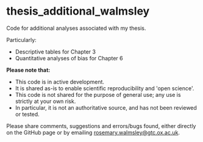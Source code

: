 # thesis_additional_walmsley

Code for additional analyses associated with my thesis. 

Particularly: 

- Descriptive tables for Chapter 3
- Quantitative analyses of bias for Chapter 6


**Please note that:**

- This code is in active development.
- It is shared as-is to enable scientific reproducibility and 'open science'.
- This code is not shared for the purpose of general use; any use is strictly at your own risk.
- In particular, it is not an authoritative source, and has not been reviewed or tested. 

Please share comments, suggestions and errors/bugs found, either directly on the GitHub page or by emailing rosemary.walmsley@gtc.ox.ac.uk.
